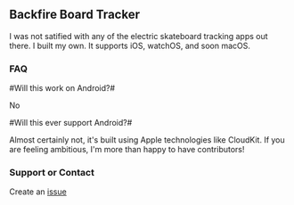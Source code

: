## Backfire Board Tracker

I was not satified with any of the electric skateboard tracking apps out there. I built my own. It supports iOS, watchOS, and soon macOS.

### FAQ

#Will this work on Android?#

No

#Will this ever support Android?#

Almost certainly not, it's built using Apple technologies like CloudKit. If you are feeling ambitious, I'm more than happy to have contributors! 



### Support or Contact

Create an [issue](https://github.com/djensenius/Backfire/issues)
